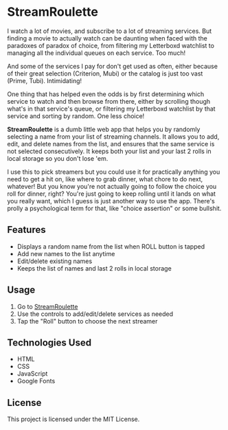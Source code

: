# StreamRoulette
I watch a lot of movies, and subscribe to a lot of streaming services. But finding a movie to actually watch can be daunting when faced with the paradoxes of paradox of choice, from filtering my Letterboxd watchlist to managing all the individual queues on each service. Too much!

And some of the services I pay for don't get used as often, either because of their great selection (Criterion, Mubi) or the catalog is just too vast (Prime, Tubi). Intimidating!

One thing that has helped even the odds is by first determining which service to watch and then browse from there, either by scrolling though what's in that service's queue, or filtering my Letterboxd watchlist by that service and sorting by random. One less choice!

**StreamRoulette** is a dumb little web app that helps you by randomly selecting a name from your list of streaming channels. It allows you to add, edit, and delete names from the list, and ensures that the same service is not selected consecutively. It keeps both your list and your last 2 rolls in local storage so you don't lose 'em.

I use this to pick streamers but you could use it for practically anything you need to get a hit on, like where to grab dinner, what chore to do next, whatever! But you know you're not actually going to follow the choice you roll for dinner, right? You're just going to keep rolling until it lands on what you really want, which I guess is just another way to use the app. There's prolly a psychological term for that, like "choice assertion" or some bullshit.

## Features
- Displays a random name from the list when ROLL button is tapped
- Add new names to the list anytime
- Edit/delete existing names
- Keeps the list of names and last 2 rolls in local storage

## Usage
1. Go to [StreamRoulette](https://streamroulette.netlify.app)
2. Use the controls to add/edit/delete services as needed
3. Tap the "Roll" button to choose the next streamer

## Technologies Used
- HTML
- CSS
- JavaScript
- Google Fonts

## License
This project is licensed under the MIT License.
